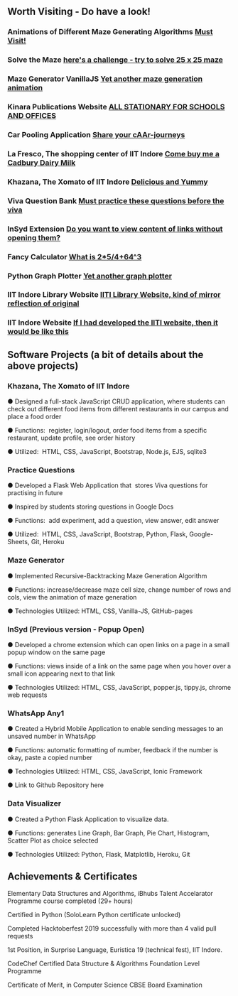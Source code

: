 ## Worth Visiting - Do have a look!
### Animations of Different Maze Generating Algorithms [Must Visit!](https://shaikh-ubaid.github.io/Algo-Project/)
### Solve the Maze [here's a challenge - try to solve 25 x 25 maze](https://shaikh-ubaid.github.io/Maze-Generator-VanillaJS/index.html)
### Maze Generator VanillaJS [Yet another maze generation animation](https://shaikh-ubaid.github.io/Maze-Generator-VanillaJS/animation.html)
### Kinara Publications Website [ALL STATIONARY FOR SCHOOLS AND OFFICES](https://kinara-publications.github.io/website/)
### Car Pooling Application [Share your cAAr-journeys](https://github.com/Unite-On-Wheels/CarPooling)
### La Fresco, The shopping center of IIT Indore [Come buy me a Cadbury Dairy Milk](http://la-fresco.herokuapp.com/)
### Khazana, The Xomato of IIT Indore [Delicious and Yummy](https://khazana.herokuapp.com/)
### Viva Question Bank [Must practice these questions before the viva](https://practice-questions.herokuapp.com/)
### InSyd Extension [Do you want to view content of links without opening them?](https://chrome.google.com/webstore/detail/popup-open/kahnmidddbephipngcmppdgeffcmhhma?hl=en)
### Fancy Calculator [What is 2*5/4+64^3](https://shaikh-ubaid.github.io/Cal-C/)
### Python Graph Plotter [Yet another graph plotter](https://python-graph-plotter.herokuapp.com/)
### IIT Indore Library Website [IITI Library Website, kind of mirror reflection of original](https://shaikh-ubaid.github.io/IITIWebsite/Library)
### IIT Indore Website [If I had developed the IITI website, then it would be like this](https://shaikh-ubaid.github.io/IITIWebsite/)




## Software Projects (a bit of details about the above projects)

### Khazana, The Xomato of IIT Indore
● Designed a full-stack JavaScript CRUD application, where students can check out different food items from different
restaurants in our campus and place a food order

● Functions: ​ register, login/logout, order food items from a specific restaurant, update profile, see order history

● Utilized: ​ HTML, CSS, JavaScript, Bootstrap, Node.js, EJS, sqlite3


### Practice Questions
● Developed a Flask Web Application that ​ stores Viva questions for practising in future

● Inspired by students storing questions in Google Docs

● Functions: ​ add experiment, add a question, view answer, edit answer

● Utilized: ​ HTML, CSS, JavaScript, Bootstrap, Python, Flask, Google-Sheets, Git, Heroku



### Maze Generator
● Implemented Recursive-Backtracking Maze Generation Algorithm

● Functions:  increase/decrease maze cell size, change number of rows and cols, view the animation of maze generation

● Technologies Utilized:  HTML, CSS, Vanilla-JS, GitHub-pages


### InSyd (Previous version - Popup Open)
● Developed a chrome extension which can open links on a page in a small popup window on the same page

● Functions: views inside of a link on the same page when you hover over a small icon appearing next to that link

● Technologies Utilized: HTML, CSS, JavaScript, popper.js, tippy.js, chrome web requests



### WhatsApp Any1
● Created a Hybrid Mobile Application to enable sending messages to an unsaved number in WhatsApp

● Functions: automatic formatting of number, feedback if the number is okay, paste a copied number

● Technologies Utilized: HTML, CSS, JavaScript, Ionic Framework

● Link to Github Repository here

### Data Visualizer
● Created a Python Flask Application to visualize data.

● Functions: generates Line Graph, Bar Graph, Pie Chart, Histogram, Scatter Plot as choice selected

● Technologies Utilized: Python, Flask, Matplotlib, Heroku, Git



## Achievements & Certificates
Elementary Data Structures and Algorithms, iBhubs Talent Accelarator Programme course completed (29+ hours)

Certified in Python (SoloLearn Python certificate unlocked)

Completed Hacktoberfest 2019 successfully with more than 4 valid pull requests

1st Position, in Surprise Language, Euristica 19 (technical fest), IIT Indore.

CodeChef Certified Data Structure & Algorithms Foundation Level Programme

Certificate of Merit, in Computer Science CBSE Board Examination
